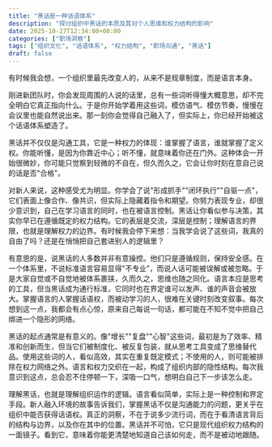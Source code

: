 ```yaml
---
title: "黑话是一种话语体系"
description: "探讨组织中黑话的本质及其对个人思维和权力结构的影响"
date: 2025-10-27T12:34:00+08:00
categories: ["职场洞察"]
tags: ["组织文化", "话语体系", "权力结构", "职场沟通", "黑话"]
draft: false
---
```


有时候我会想，一个组织里最先改变人的，从来不是规章制度，而是语言本身。

刚进新团队时，你会发现周围的人说的话里，总有一些词听得懂大概意思，却不完全明白它真正指向什么。于是你开始学着用这些词，模仿语气、模仿节奏，慢慢在会议里也能自然说出来。那一刻你会觉得自己融入了，但实际上，你已经开始被这个话语体系塑造了。

黑话并不仅仅是沟通工具，它是一种权力的体现：谁掌握了语言，谁就掌握了定义权。你能听懂，是因为你靠近中心；听不懂，就意味着你还在门外。这种体会一开始很微妙，你可能只觉察到轻微的不自在，但久而久之，它会让你时刻在意自己说的话是否"合格"。

对新人来说，这种感受尤为明显。你学会了说"形成抓手""闭环执行""自驱一点"，它们表面上像合作、像共识，但实际上隐藏着指令和期望。你努力表现专业，却很少意识到，自己在学习语言的同时，也在被语言控制。黑话让你看似参与决策，其实你早已在遵循既定的权力结构。它的表层是交流，深层是控制；理解语言的界限，也就是理解权力的边界。有时候我会停下来想：当我学会说了这些词，我真的自由了吗？还是在悄悄把自己套进别人的逻辑里？

有意思的是，说黑话的人多数并非有意操控。他们只是遵循规则，保持安全感。在一个体系里，不说标准语言容易显得"不专业"，而说人话可能被误解或被忽略。于是大家自觉或不自觉地被体系裹挟，久而久之，思维也随之同化。语言本应是思考的工具，但当黑话成为通行标准，它同时也在界定谁可以发声、谁的声音会被放大。掌握语言的人掌握话语权，而被动学习的人，很难在关键时刻改变叙事。每次想到这一点，我都会有点心惊，原来自己每说一句话，都可能在不知不觉中把自己绑进一个隐形的网络。

黑话的起点通常是有意义的。像"增长""复盘""心智"这些词，最初是为了效率、精准和创新而生，但当它们被制度化、被反复包装，就从思考工具变成了思维替代品。使用这些词的人，看似高效，其实在重复既定模式；不使用的人，则可能被排除在权力网络之外。语言和权力交织在一起，构成了组织内部的隐性结构。每次我意识到这点，总会忍不住停顿一下，深吸一口气，想明白自己下一步该怎么走。

理解黑话，也就是理解组织运作的逻辑。语言看似简单，实际上是一种控制和界定手段。新人融入环境的故事告诉我们，掌握黑话不仅是沟通能力的问题，更关乎在组织中能否获得话语权。真正的洞察，不在于说多少流行词，而在于看清语言背后的结构与边界，以及你在其中的位置。黑话并不可怕，它只是现代组织权力结构的一面镜子。看到它，意味着你能更清楚地知道自己该如何走，而不是被动地跟随。